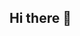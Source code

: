 ## Hi there 👋

<!--
**gogoleelee88/gogoleelee88** is a ✨ _special_ ✨ repository because its `README.md` (this file) appears on your GitHub profile.

# 👋 Hi, I'm @gogoleelee88

### 👀 I'm interested in ...
Web Development

### 🌱 I'm currently learning ...
React, Spring, Python

### 💞️ I'm looking to collaborate on ...
Interesting web projects


